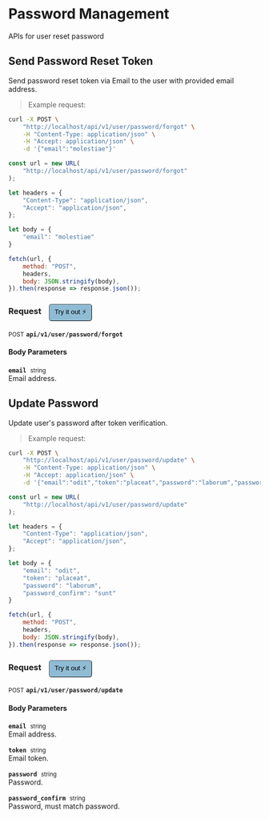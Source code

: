# Password Management

APIs for user reset password

## Send Password Reset Token


Send password reset token via Email to the user with provided email address.

> Example request:

```bash
curl -X POST \
    "http://localhost/api/v1/user/password/forgot" \
    -H "Content-Type: application/json" \
    -H "Accept: application/json" \
    -d '{"email":"molestiae"}'

```

```javascript
const url = new URL(
    "http://localhost/api/v1/user/password/forgot"
);

let headers = {
    "Content-Type": "application/json",
    "Accept": "application/json",
};

let body = {
    "email": "molestiae"
}

fetch(url, {
    method: "POST",
    headers,
    body: JSON.stringify(body),
}).then(response => response.json());
```


<div id="execution-results-POSTapi-v1-user-password-forgot" hidden>
    <blockquote>Received response<span id="execution-response-status-POSTapi-v1-user-password-forgot"></span>:</blockquote>
    <pre class="json"><code id="execution-response-content-POSTapi-v1-user-password-forgot"></code></pre>
</div>
<div id="execution-error-POSTapi-v1-user-password-forgot" hidden>
    <blockquote>Request failed with error:</blockquote>
    <pre><code id="execution-error-message-POSTapi-v1-user-password-forgot"></code></pre>
</div>
<form id="form-POSTapi-v1-user-password-forgot" data-method="POST" data-path="api/v1/user/password/forgot" data-authed="0" data-hasfiles="0" data-headers='{"Content-Type":"application\/json","Accept":"application\/json"}' onsubmit="event.preventDefault(); executeTryOut('POSTapi-v1-user-password-forgot', this);">
<h3>
    Request&nbsp;&nbsp;&nbsp;
        <button type="button" style="background-color: #8fbcd4; padding: 5px 10px; border-radius: 5px; border-width: thin;" id="btn-tryout-POSTapi-v1-user-password-forgot" onclick="tryItOut('POSTapi-v1-user-password-forgot');">Try it out ⚡</button>
    <button type="button" style="background-color: #c97a7e; padding: 5px 10px; border-radius: 5px; border-width: thin;" id="btn-canceltryout-POSTapi-v1-user-password-forgot" onclick="cancelTryOut('POSTapi-v1-user-password-forgot');" hidden>Cancel</button>&nbsp;&nbsp;
    <button type="submit" style="background-color: #6ac174; padding: 5px 10px; border-radius: 5px; border-width: thin;" id="btn-executetryout-POSTapi-v1-user-password-forgot" hidden>Send Request 💥</button>
    </h3>
<p>
<small class="badge badge-black">POST</small>
 <b><code>api/v1/user/password/forgot</code></b>
</p>
<h4 class="fancy-heading-panel"><b>Body Parameters</b></h4>
<p>
<b><code>email</code></b>&nbsp;&nbsp;<small>string</small>  &nbsp;
<input type="text" name="email" data-endpoint="POSTapi-v1-user-password-forgot" data-component="body" required  hidden>
<br>
Email address.
</p>

</form>


## Update Password


Update user's password after token verification.

> Example request:

```bash
curl -X POST \
    "http://localhost/api/v1/user/password/update" \
    -H "Content-Type: application/json" \
    -H "Accept: application/json" \
    -d '{"email":"odit","token":"placeat","password":"laborum","password_confirm":"sunt"}'

```

```javascript
const url = new URL(
    "http://localhost/api/v1/user/password/update"
);

let headers = {
    "Content-Type": "application/json",
    "Accept": "application/json",
};

let body = {
    "email": "odit",
    "token": "placeat",
    "password": "laborum",
    "password_confirm": "sunt"
}

fetch(url, {
    method: "POST",
    headers,
    body: JSON.stringify(body),
}).then(response => response.json());
```


<div id="execution-results-POSTapi-v1-user-password-update" hidden>
    <blockquote>Received response<span id="execution-response-status-POSTapi-v1-user-password-update"></span>:</blockquote>
    <pre class="json"><code id="execution-response-content-POSTapi-v1-user-password-update"></code></pre>
</div>
<div id="execution-error-POSTapi-v1-user-password-update" hidden>
    <blockquote>Request failed with error:</blockquote>
    <pre><code id="execution-error-message-POSTapi-v1-user-password-update"></code></pre>
</div>
<form id="form-POSTapi-v1-user-password-update" data-method="POST" data-path="api/v1/user/password/update" data-authed="0" data-hasfiles="0" data-headers='{"Content-Type":"application\/json","Accept":"application\/json"}' onsubmit="event.preventDefault(); executeTryOut('POSTapi-v1-user-password-update', this);">
<h3>
    Request&nbsp;&nbsp;&nbsp;
        <button type="button" style="background-color: #8fbcd4; padding: 5px 10px; border-radius: 5px; border-width: thin;" id="btn-tryout-POSTapi-v1-user-password-update" onclick="tryItOut('POSTapi-v1-user-password-update');">Try it out ⚡</button>
    <button type="button" style="background-color: #c97a7e; padding: 5px 10px; border-radius: 5px; border-width: thin;" id="btn-canceltryout-POSTapi-v1-user-password-update" onclick="cancelTryOut('POSTapi-v1-user-password-update');" hidden>Cancel</button>&nbsp;&nbsp;
    <button type="submit" style="background-color: #6ac174; padding: 5px 10px; border-radius: 5px; border-width: thin;" id="btn-executetryout-POSTapi-v1-user-password-update" hidden>Send Request 💥</button>
    </h3>
<p>
<small class="badge badge-black">POST</small>
 <b><code>api/v1/user/password/update</code></b>
</p>
<h4 class="fancy-heading-panel"><b>Body Parameters</b></h4>
<p>
<b><code>email</code></b>&nbsp;&nbsp;<small>string</small>  &nbsp;
<input type="text" name="email" data-endpoint="POSTapi-v1-user-password-update" data-component="body" required  hidden>
<br>
Email address.
</p>
<p>
<b><code>token</code></b>&nbsp;&nbsp;<small>string</small>  &nbsp;
<input type="text" name="token" data-endpoint="POSTapi-v1-user-password-update" data-component="body" required  hidden>
<br>
Email token.
</p>
<p>
<b><code>password</code></b>&nbsp;&nbsp;<small>string</small>  &nbsp;
<input type="password" name="password" data-endpoint="POSTapi-v1-user-password-update" data-component="body" required  hidden>
<br>
Password.
</p>
<p>
<b><code>password_confirm</code></b>&nbsp;&nbsp;<small>string</small>  &nbsp;
<input type="password" name="password_confirm" data-endpoint="POSTapi-v1-user-password-update" data-component="body" required  hidden>
<br>
Password, must match password.
</p>

</form>



